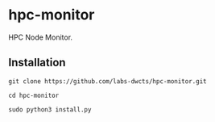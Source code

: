 # hpc-monitor
HPC Node Monitor.

## Installation
```
git clone https://github.com/labs-dwcts/hpc-monitor.git
```

```
cd hpc-monitor
```

```
sudo python3 install.py
```